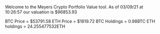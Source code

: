 Welcome to the Meyers Crypto Portfolio Value tool. 
As of 03/09/21 at 10:26:57 our valuation is $96853.93 

BTC Price = $53791.58
 ETH Price = $1819.72
BTC Holdings = 0.98BTC
 ETH holdings = 24.255477532ETH 
